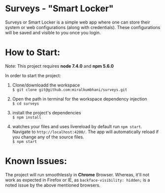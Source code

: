 # Surveys - "Smart Locker"

Surveys or Smart Locker is a simple web app where one can store their system or web configurations (along with credentials).
These configurations will be saved and visible to you once you login.

# How to Start:

Note: This project requires <b>node 7.4.0</b> and <b>npm 5.6.0</b>

In order to start the project:

1. Clone/downloadd the workspace <br />
`$ git clone git@github.com:miralkumbhani/surveys.git`

2. Open the path in terminal for the workspace dependency injection <br />
`$ cd surveys`

3. install the project's dependencies <br />
`$ npm install`

4. watches your files and uses livereload by default run `npm start`. Navigate to `http://localhost:4200/`. 
The app will automatically reload if you change any of the source files. <br />
`$ npm start`

# Known Issues:

The project will run smoothlessly in <b>Chrome</b> Browser. Whereas, it'll not work as expected in Firefox or IE, as `backface-visibility: hidden;` is a noted issue by the above mentioned browsers.
